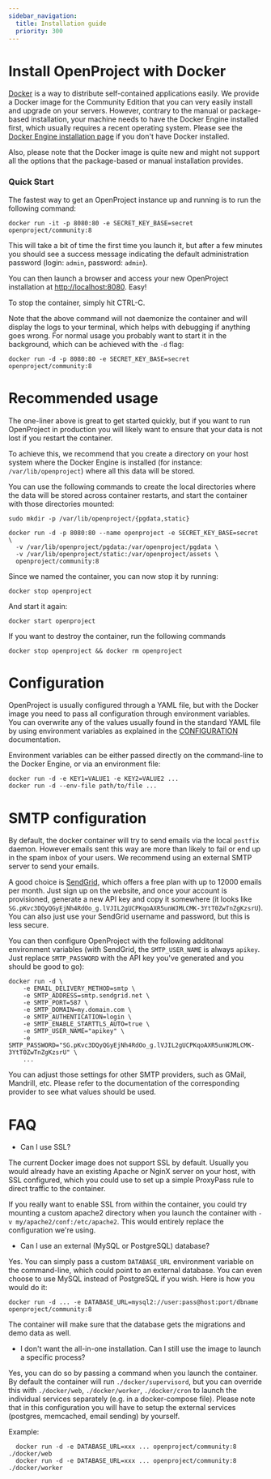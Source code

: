 ```yaml
---
sidebar_navigation:
  title: Installation guide
  priority: 300
---
```


# Install OpenProject with Docker

[Docker][docker] is a way to distribute self-contained applications easily. We
provide a Docker image for the Community Edition that you can very easily
install and upgrade on your servers. However, contrary to the manual or
package-based installation, your machine needs to have the Docker Engine
installed first, which usually requires a recent operating system. Please see
the [Docker Engine installation page][docker-install] if you don't have Docker
installed.

Also, please note that the Docker image is quite new and might not support all
the options that the package-based or manual installation provides.

[docker]: https://www.docker.com/
[docker-install]: https://docs.docker.com/engine/installation/

### Quick Start

The fastest way to get an OpenProject instance up and running is to run the
following command:

    docker run -it -p 8080:80 -e SECRET_KEY_BASE=secret openproject/community:8

This will take a bit of time the first time you launch it, but after a few
minutes you should see a success message indicating the default administration
password (login: `admin`, password: `admin`).

You can then launch a browser and access your new OpenProject installation at
<http://localhost:8080>. Easy!

To stop the container, simply hit CTRL-C.

Note that the above command will not daemonize the container and will display
the logs to your terminal, which helps with debugging if anything goes wrong.
For normal usage you probably want to start it in the background, which can be
achieved with the `-d` flag:

    docker run -d -p 8080:80 -e SECRET_KEY_BASE=secret openproject/community:8

# Recommended usage

The one-liner above is great to get started quickly, but if you want to run
OpenProject in production you will likely want to ensure that your data is not
lost if you restart the container.

To achieve this, we recommend that you create a directory on your host system
where the Docker Engine is installed (for instance: `/var/lib/openproject`)
where all this data will be stored.

You can use the following commands to create the local directories where the
data will be stored across container restarts, and start the container with
those directories mounted:

    sudo mkdir -p /var/lib/openproject/{pgdata,static}

    docker run -d -p 8080:80 --name openproject -e SECRET_KEY_BASE=secret \
      -v /var/lib/openproject/pgdata:/var/openproject/pgdata \
      -v /var/lib/openproject/static:/var/openproject/assets \
      openproject/community:8

Since we named the container, you can now stop it by running:

    docker stop openproject

And start it again:

    docker start openproject

If you want to destroy the container, run the following commands

    docker stop openproject && docker rm openproject

# Configuration

OpenProject is usually configured through a YAML file, but with the Docker
image you need to pass all configuration through environment variables. You can
overwrite any of the values usually found in the standard YAML file by using
environment variables as explained in the [CONFIGURATION][configuration-doc]
documentation.

Environment variables can be either passed directly on the command-line to the
Docker Engine, or via an environment file:

    docker run -d -e KEY1=VALUE1 -e KEY2=VALUE2 ...
    docker run -d --env-file path/to/file ...

[configuration-doc]: https://github.com/opf/openproject/blob/dev/docs/configuration/configuration.md

# SMTP configuration

By default, the docker container will try to send emails via the local
`postfix` daemon. However emails sent this way are more than likely to fail or
end up in the spam inbox of your users. We recommend using an external SMTP
server to send your emails.

A good choice is [SendGrid](https://www.sendgrid.com/), which offers a free plan
with up to 12000 emails per month. Just sign up on the website, and once your
account is provisioned, generate a new API key and copy it somewhere (it looks
like `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`).
You can also just use your SendGrid username and password, but this is less
secure.

You can then configure OpenProject with the following additonal environment
variables (with SendGrid, the `SMTP_USER_NAME` is always `apikey`. Just replace
`SMTP_PASSWORD` with the API key you've generated and you should be good to
go):

    docker run -d \
        -e EMAIL_DELIVERY_METHOD=smtp \
        -e SMTP_ADDRESS=smtp.sendgrid.net \
        -e SMTP_PORT=587 \
        -e SMTP_DOMAIN=my.domain.com \
        -e SMTP_AUTHENTICATION=login \
        -e SMTP_ENABLE_STARTTLS_AUTO=true \
        -e SMTP_USER_NAME="apikey" \
        -e SMTP_PASSWORD="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" \
        ...

You can adjust those settings for other SMTP providers, such as GMail,
Mandrill, etc. Please refer to the documentation of the corresponding provider
to see what values should be used.

# FAQ

* Can I use SSL?

The current Docker image does not support SSL by default. Usually you would
already have an existing Apache or NginX server on your host, with SSL
configured, which you could use to set up a simple ProxyPass rule to direct
traffic to the container.

If you really want to enable SSL from within the container, you could try
mounting a custom apache2 directory when you launch the container with `-v
my/apache2/conf:/etc/apache2`. This would entirely replace the configuration
we're using.


* Can I use an external (MySQL or PostgreSQL) database?

Yes. You can simply pass a custom `DATABASE_URL` environment variable on the
command-line, which could point to an external database. You can even choose to
use MySQL instead of PostgreSQL if you wish. Here is how you would do it:

    docker run -d ... -e DATABASE_URL=mysql2://user:pass@host:port/dbname openproject/community:8

The container will make sure that the database gets the migrations and demo
data as well.

* I don't want the all-in-one installation. Can I still use the image to launch a specific process?

Yes, you can do so by passing a command when you launch the container. By default the container will run `./docker/supervisord`, but you can override this with `./docker/web`, `./docker/worker`, `./docker/cron` to launch the individual services separately (e.g. in a docker-compose file). Please note that in this configuration you will have to setup the external services (postgres, memcached, email sending) by yourself.

Example:

      docker run -d -e DATABASE_URL=xxx ... openproject/community:8 ./docker/web
      docker run -d -e DATABASE_URL=xxx ... openproject/community:8 ./docker/worker



